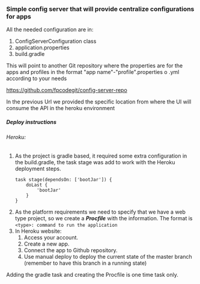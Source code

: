 ### Simple config server that will provide centralize configurations for apps

All the needed configuration are in:

1. ConfigServerConfiguration class
1. application.properties
1. build.gradle

This will point to another Git repository where the properties are for the apps and profiles 
in the format "app name"-"profile".properties o .yml according to your needs

https://github.com/fpcodegit/config-server-repo

In the previous Url we provided the specific location from where the UI will consume the API in the heroku environment

##### Deploy instructions
###### Heroku:
1. As the project is gradle based, it required some extra configuration in the build.gradle, the task stage was add
 to work with the Heroku deployment steps.
    ```
    task stage(dependsOn: ['bootJar']) {
        doLast {
            'bootJar'
        }
    }
    ```
1. As the platform requirements we need to specify that we have a web type project, so we create a ***Procfile*** 
with the information. The format is ```<type>: command to run the application```
1. In Heroku website:
    1. Access your account.
    1. Create a new app.
    1. Connect the app to Github repository.
    1. Use manual deploy to deploy the current state of the master branch 
    (remember to have this branch in a running state)

Adding the gradle task and creating the Procfile is one time task only.
